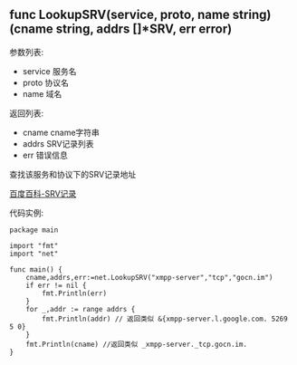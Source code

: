 ## func LookupSRV(service, proto, name string) (cname string, addrs []*SRV, err error)

参数列表:

- service 服务名
- proto 协议名
- name 域名

返回列表:

- cname cname字符串
- addrs SRV记录列表
- err 错误信息

查找该服务和协议下的SRV记录地址

[百度百科-SRV记录](http://baike.baidu.com/view/1372993.htm)

代码实例:

	package main
	
	import "fmt"
	import "net"
	
	func main() {
		cname,addrs,err:=net.LookupSRV("xmpp-server","tcp","gocn.im")
		if err != nil {
			fmt.Println(err)
		}
		for _,addr := range addrs {
			fmt.Println(addr) // 返回类似 &{xmpp-server.l.google.com. 5269 5 0}
		}
		fmt.Println(cname) //返回类似 _xmpp-server._tcp.gocn.im.
	}